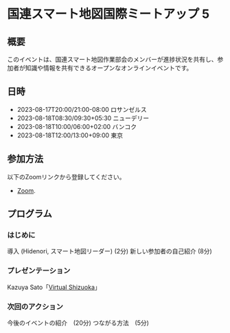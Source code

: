 # 国連スマート地図国際ミートアップ 5

## 概要

このイベントは、国連スマート地図作業部会のメンバーが進捗状況を共有し、参加者が知識や情報を共有できるオープンなオンラインイベントです。

## 日時

- 2023-08-17T20:00/21:00-08:00 ロサンゼルス
- 2023-08-18T08:30/09:30+05:30 ニューデリー
- 2023-08-18T10:00/06:00+02:00 バンコク
- 2023-08-18T12:00/13:00+09:00 東京

## 参加方法

以下のZoomリンクから登録してください。

- [Zoom](https://ucla.zoom.us/meeting/register/tJcoc-mvrTovG920aIcgb-64RaKdVWKTb1Ik).

## プログラム

### はじめに

導入 (Hidenori, スマート地図リーダー) (2分)
新しい参加者の自己紹介 (8分)

### プレゼンテーション

Kazuya Sato「[Virtual Shizuoka](https://www.pref.shizuoka.jp/machizukuri/1049255/1052183.html)」

### 次回のアクション

今後のイベントの紹介　(20分)
つながる方法　(5分)